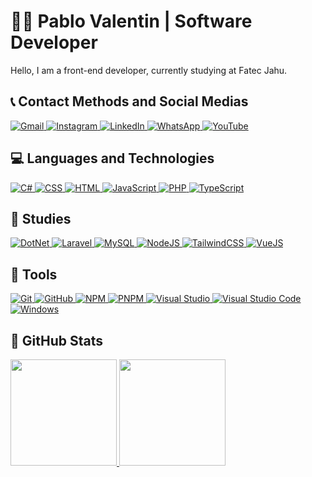 # 👦🏻 Pablo Valentin | Software Developer

Hello, I am a front-end developer, currently studying at Fatec Jahu.

## 📞 Contact Methods and Social Medias

<a href="https://github.com/PabloValentin94/PabloValentin94">
    <a href="mailto:pablo23032006@gmail.com">
        <img src="https://img.shields.io/badge/Gmail-D14836?style=for-the-badge&logo=gmail&logoColor=white" alt="Gmail"/>
    </a>
    <a href="https://www.instagram.com/pablovalentin2429">
        <img src="https://img.shields.io/badge/Instagram-E4405F?style=for-the-badge&logo=instagram&logoColor=white" alt="Instagram"/>
    </a>
    <a href="https://www.linkedin.com/in/pablo-valentin/">
        <img src="https://img.shields.io/badge/LinkedIn-0077B5?style=for-the-badge&logo=linkedin&logoColor=white" alt="LinkedIn"/>
    </a>
    <a href="https://contate.me/5514991596481">
        <img src="https://img.shields.io/badge/WhatsApp-25D366?style=for-the-badge&logo=WhatsApp&logoColor=white" alt="WhatsApp"/>
    </a>
    <a href="https://www.youtube.com/@Valentin-94">
        <img src="https://img.shields.io/badge/YouTube-FF0000?style=for-the-badge&logo=youtube&logoColor=white" alt="YouTube"/>
    </a>
</a>

## 💻 Languages and Technologies

<a href="https://github.com/PabloValentin94/PabloValentin94">
    <img src="https://img.shields.io/badge/C%23-239120?style=for-the-badge&logo=csharp&logoColor=white" alt="C#"/>
    <img src="https://img.shields.io/badge/CSS3-1572B6?style=for-the-badge&logo=css3&logoColor=white" alt="CSS"/>
    <img src="https://img.shields.io/badge/HTML5-E34F26?style=for-the-badge&logo=html5&logoColor=white" alt="HTML"/>
    <img src="https://img.shields.io/badge/JavaScript-323330?style=for-the-badge&logo=javascript&logoColor=F7DF1E" alt="JavaScript"/>
    <img src="https://img.shields.io/badge/PHP-777BB4?style=for-the-badge&logo=php&logoColor=white" alt="PHP"/>
    <img src="https://img.shields.io/badge/TypeScript-007ACC?style=for-the-badge&logo=typescript&logoColor=white" alt="TypeScript"/>
</a>

## 📖 Studies

<a href="https://github.com/PabloValentin94/PabloValentin94">
    <img src="https://img.shields.io/badge/.NET-512BD4?style=for-the-badge&logo=dotnet&logoColor=white" alt="DotNet"/>
    <img src="https://img.shields.io/badge/Laravel-FF2D20?style=for-the-badge&logo=laravel&logoColor=white" alt="Laravel"/>
    <img src="https://img.shields.io/badge/MySQL-005C84?style=for-the-badge&logo=mysql&logoColor=white" alt="MySQL"/>
    <img src="https://img.shields.io/badge/Node%20js-339933?style=for-the-badge&logo=nodedotjs&logoColor=white" alt="NodeJS"/>
    <img src="https://img.shields.io/badge/Tailwind_CSS-38B2AC?style=for-the-badge&logo=tailwind-css&logoColor=white" alt="TailwindCSS"/>
    <img src="https://img.shields.io/badge/Vue%20js-35495E?style=for-the-badge&logo=vuedotjs&logoColor=4FC08D" alt="VueJS"/>
</a>

## 🔧 Tools

<a href="https://github.com/PabloValentin94/PabloValentin94">
    <img src="https://img.shields.io/badge/GIT-E44C30?style=for-the-badge&logo=git&logoColor=white" alt="Git"/>
    <img src="https://img.shields.io/badge/GitHub-100000?style=for-the-badge&logo=github&logoColor=white" alt="GitHub"/>
    <img src="https://img.shields.io/badge/npm-CB3837?style=for-the-badge&logo=npm&logoColor=white" alt="NPM"/>
    <img src="https://img.shields.io/badge/pnpm-yellow?style=for-the-badge&logo=pnpm&logoColor=white" alt="PNPM"/>
    <img src="https://img.shields.io/badge/Visual_Studio-5C2D91?style=for-the-badge&logo=visual-studio&logoColor=white" alt="Visual Studio"/>
    <img src="https://img.shields.io/badge/Visual_Studio_Code-0078D4?style=for-the-badge&logo=visual-studio-code&logoColor=white" alt="Visual Studio Code"/>
    <img src="https://img.shields.io/badge/Windows-003399?style=for-the-badge&logo=windows&logoColor=white" alt="Windows"/>
</a>

## 📌 GitHub Stats

<a href="https://github.com/PabloValentin94/PabloValentin94">
    <img height="170em" src="https://github-readme-stats.vercel.app/api?username=PabloValentin94&show_icons=true&bg_color=30,011F4B,03396C,005B96,6497B1,B3CDE0&title_color=ffff00&text_color=ffffff&icon_color=ffff00&hide_border=true&count_private=true&include_all_commits=false"/>
    <img height="170em" src="https://github-readme-stats.vercel.app/api/top-langs/?username=PabloValentin94&layout=compact&bg_color=30,011F4B,03396C,005B96,6497B1,B3CDE0&title_color=ffff00&text_color=ffffff&hide_border=true&langs_count=10"/>
</a>

<!--

    Assets:

    - Badges: https://github.com/alexandresanlim/Badges4-README.md-Profile

-->

